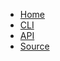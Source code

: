 * [Home](@root/)
* [CLI](@root/cli//)
* [API](@root/api//)
* [Source](https://github.com/dmulholl/options)
